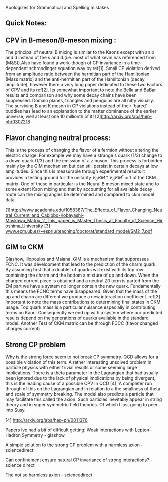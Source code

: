 Apologizes for Grammatical and Spelling mistakes

Quick Notes:
----------------------------------------------------------------------------------------------------------

CPV in B-meson/B-meson mixing :
----------------------------------------------------------------------------------------------------------
The principal of neutral B mixing is similar to the  Kaons except with an b and d instead of the s and d.(i.e. most of what kevin has referenced from (M&S)).Also have found a work-though of CP invariance in a time-dependent schrondinger equation way by ref[1]. Small CP violation derived from an amplitude ratio between the hermitian part of the Hamiltonian (Mass matrix) and the anti-hermitian part of the Hamiltonian (decay amplitude), however there a very long paper dedicated to these two Factors of CPV and its ref[2]. Its somewhat important to note the Bella and BaBar results and comparison and why some decay chains have been suppressed. Domain planes, triangles and penguins are all nifty visually. The surviving B and K meson in CP violations instead of their 'bared' buddies has lead to an explanation to the matter dominance of the earlier universe, well at least one 10 millionth of it!
[2]http://arxiv.org/abs/hep-ph/0307218

Flavor changing neutral process:
----------------------------------------------------------------------------------------------------------
This is the process of changing the flavor of a fermion without altering the electric charge. For example we may have a strange s quark (1/3) change to a down quark (1/3) and the emission of a z boson. This process is forbidden mainly by the GIM mechanism but can still persist in certain decays at low amplitudes. Since this is measurable through experimental results it provides a testing ground for the unitarity  $V_CKM*V_CKM^† = 1$ of the CKM matrix. One of these in particular is the Neural B meson mixed state and to some extent Kaon mixing and that by accounting for all available decay route can the mixing angles be determined and compared to ckm model data. 

[1]http://www.academia.edu/1058387/The_Effects_of_Flavor_Changing_Neutral_Current_and_Cabibbo-Kobayashi-Maskawa_Matrix_2_This_paper_is_Master_Thesis_at_Faculty_of_Science_Hiroshima_University
[3] www.ecm.ub.es/~espriu/teaching/doctorat/standard_model/SM2_7.pdf

GIM to CKM
---------------------------------------------------------------------------------------------------------
Glashow, Iliopoulos and Maiana. GIM is a mechanism that suppresses FCNC. It was development that lead to the prediction of the charm quark. By assuming first that a doublet of quarks will exist with its top row containing the charm and the bottom a mixture of up and down. When the charged current piece is obtained and a neutral Z0 term is parted from the EM part we have a system no longer contain the new quark. Fundamentally this means the FCNC terms have disappeared. Given that the mass of the up and charm are different we produce a new interaction coefficient. ref[3] Important to note the mass contributions to determining final states in CKM usage. Top quark mass is a particular nuisance especially in contributing terms on Kaon. Consequently we end up with a system where our predicted results depend on the generations of quarks available in the standard model. Another Test of CKM matrix can be through FCCC (flavor changed charges current)


Strong CP problem
--------------------------------------------------------------------------------------------------------
Why is the strong force seem to not break CP symmetry. QCD allows for a possible violation of this term. A rather interesting unsolved problem in particle physics with either trivial results or some seeming large implications. There is a theta parameter in the Lagrangian that had usually been ignored due to the lack of physical implications by being divergent, this is the leading cause of a possible CPV in QCD [4]. A completer run through of this on the Lagrangian and in relation to a the smallness of theta and scale of symmetry breaking. The model also predicts a particle that may facilitate this called the axion. Such particles inevitably
appear in string theory and in super symmetric field theories. Of which I just going to peer into Susy.

[4] http://arxiv.org/abs/hep-ph/0011376

Papers Ive had a bit of difficult getting:
Weak Interactions with Lepton–Hadron Symmetry - glashow

A simple solution to the strong CP problem with a harmless axion -sciencedirect

Can confinement ensure natural CP invariance of strong interactions? - science direct

The not so harmless axion - sciencedirect
